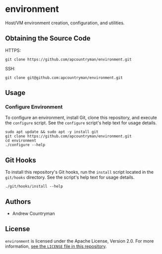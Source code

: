 # environment
Host/VM environment creation, configuration, and utilities.

## Obtaining the Source Code
HTTPS:
```shell
git clone https://github.com/apcountryman/environment.git
```
SSH:
```shell
git clone git@github.com:apcountryman/environment.git
```

## Usage
### Configure Environment
To configure an environment, install Git, clone this repository, and execute the
`configure` script. See the `configure` script's help text for usage details.
```shell
sudo apt update && sudo apt -y install git
git clone https://github.com/apcountryman/environment.git
cd environment
./configure --help
```

## Git Hooks
To install this repository's Git hooks, run the `install` script located in the
`git/hooks` directory.
See the script's help text for usage details.
```shell
./git/hooks/install --help
```

## Authors
- Andrew Countryman

## License
`environment` is licensed under the Apache License, Version 2.0.
For more information, [see the `LICENSE` file in this repository](LICENSE).
